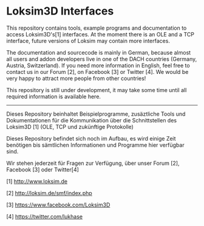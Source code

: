 Loksim3D Interfaces
===================

This repository contains tools, example programs and documentation to access Loksim3D's[1] interfaces. At the moment there is an OLE and a TCP interface, future versions of Loksim may contain more interfaces.

The documentation and sourcecode is mainly in German, because almost all users and addon developers live in one of the DACH countries (Germany, Austria, Switzerland). If you need more information in English, feel free to contact us in our Forum [2], on Facebook [3] or Twitter [4]. We would be very happy to attract more people from other countries!

This repository is still under development, it may take some time until all required information is available here.

----------------

Dieses Repository beinhaltet Beispielprogramme, zusäztliche Tools und Dokumentationen für die Kommunikation über die Schnittstellen des Loksim3D [1] (OLE, TCP und zukünftige Protokolle)

Dieses Repository befindet sich noch im Aufbau, es wird einige Zeit benötigen bis sämtlichen Informationen und Programme hier verfügbar sind.

Wir stehen jederzeit für Fragen zur Verfügung, über unser Forum [2], Facebook [3] oder Twitter[4]

[1] http://www.loksim.de

[2] http://loksim.de/smf/index.php

[3] https://www.facebook.com/Loksim3D

[4] https://twitter.com/lukhase
